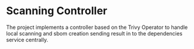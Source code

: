 # Scanning Controller

The project implements a controller based on the Trivy Operator to handle
local scanning and sbom creation sending result in to the dependencies
service centrally.

